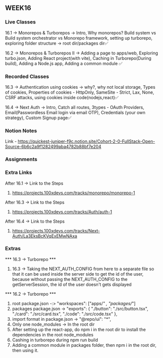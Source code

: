 ## WEEK16

### Live Classes
16.1 -> Monorepos & Turborepos -> Intro, Why monorepos? Build system vs Build system orchestrator vs Monorepo framework, setting up turborepo, exploring folder structure -> root dir/packages dir✅

16.2 -> Monorepos & Turborepos II -> Adding a page to apps/web, Exploring turbo.json, Adding React project(with vite), Caching in Turborepo(During build), Adding a Node.js app, Adding a common module ✅


### Recorded Classes
16.3 -> Authentication using cookies -> why?, why not local storage, Types of cookies, Properties of cookies - HttpOnly, SameSite - Strict, Lax, None, CSRF attacks, using cookies inside code(nodejs,react)✅

16.4 -> Next Auth -> Intro, Catch all routes, 3types - OAuth Providers, Email(Passwordless Email login via email OTP), Credentials (your own strategy), Custom Signup page✅


### Notion Notes
Link - https://quickest-juniper-f9c.notion.site/Cohort-2-0-FullStack-Open-Source-6b6c2a9f1282499aba4782b88bf7e204


### Assignments



### Extra Links
After 16.1 -> 
Link to the Steps
1. https://projects.100xdevs.com/tracks/monorepo/monorepo-1

After 16.3 -> 
Link to the Steps
1. https://projects.100xdevs.com/tracks/Auth/auth-1

After 16.4 -> 
Link to the Steps
1. https://projects.100xdevs.com/tracks/Next-Auth/La3EksBcKVqExEMwNAxa


### Extras

*** 16.3 -> Turborepo ***
1. 16.3 -> Taking the NEXT_AUTH_CONFIG from here to a separate file so that it can be used inside the server side to get the id of the user, because without passing the NEXT_AUTH_CONFIG to the getServerSession, the id of the user doesn't gets displayed


*** 16.2 -> Turborepo ***
1. root package.json -:> "workspaces": ["apps/*" , "packages/*"]
2. packages package.json ->   "exports": {
    "./button": "./src/button.tsx",
    "./card": "./src/card.tsx",
    "./code": "./src/code.tsx"
  },
3. import format in package.json -> "@repo/ui": "*",
4. Only one node_modules -> In the root dir
5. After setting up the react-app, do npm i in the root dir to install the dependencies in the root node_modules
6. Cashing in turborepo during npm run build
7. Adding a common module in packages folder, then npm i in the root dir, then using it.